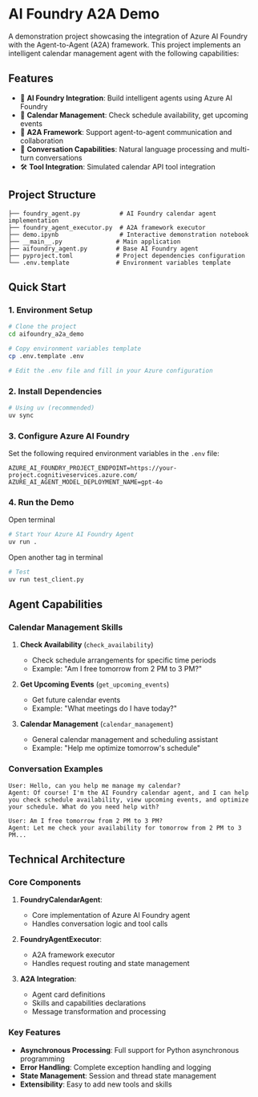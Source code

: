 # AI Foundry A2A Demo

A demonstration project showcasing the integration of Azure AI Foundry with the Agent-to-Agent (A2A) framework. This project implements an intelligent calendar management agent with the following capabilities:

## Features

- 🤖 **AI Foundry Integration**: Build intelligent agents using Azure AI Foundry
- 📅 **Calendar Management**: Check schedule availability, get upcoming events
- 🔄 **A2A Framework**: Support agent-to-agent communication and collaboration
- 💬 **Conversation Capabilities**: Natural language processing and multi-turn conversations
- 🛠️ **Tool Integration**: Simulated calendar API tool integration

## Project Structure

```
├── foundry_agent.py           # AI Foundry calendar agent implementation
├── foundry_agent_executor.py  # A2A framework executor
├── demo.ipynb                 # Interactive demonstration notebook
├── __main__.py               # Main application
├── aifoundry_agent.py        # Base AI Foundry agent
├── pyproject.toml            # Project dependencies configuration
└── .env.template             # Environment variables template
```

## Quick Start

### 1. Environment Setup

```bash
# Clone the project
cd aifoundry_a2a_demo

# Copy environment variables template
cp .env.template .env

# Edit the .env file and fill in your Azure configuration
```

### 2. Install Dependencies

```bash
# Using uv (recommended)
uv sync
```

### 3. Configure Azure AI Foundry

Set the following required environment variables in the `.env` file:

```env
AZURE_AI_FOUNDRY_PROJECT_ENDPOINT=https://your-project.cognitiveservices.azure.com/
AZURE_AI_AGENT_MODEL_DEPLOYMENT_NAME=gpt-4o
```

### 4. Run the Demo

Open terminal

```bash
# Start Your Azure AI Foundry Agent
uv run .
```

Open another tag in terminal

```bash
# Test 
uv run test_client.py
```


## Agent Capabilities

### Calendar Management Skills

1. **Check Availability** (`check_availability`)
   - Check schedule arrangements for specific time periods
   - Example: "Am I free tomorrow from 2 PM to 3 PM?"

2. **Get Upcoming Events** (`get_upcoming_events`)
   - Get future calendar events
   - Example: "What meetings do I have today?"

3. **Calendar Management** (`calendar_management`)
   - General calendar management and scheduling assistant
   - Example: "Help me optimize tomorrow's schedule"

### Conversation Examples

```
User: Hello, can you help me manage my calendar?
Agent: Of course! I'm the AI Foundry calendar agent, and I can help you check schedule availability, view upcoming events, and optimize your schedule. What do you need help with?

User: Am I free tomorrow from 2 PM to 3 PM?
Agent: Let me check your availability for tomorrow from 2 PM to 3 PM...
```

## Technical Architecture

### Core Components

1. **FoundryCalendarAgent**: 
   - Core implementation of Azure AI Foundry agent
   - Handles conversation logic and tool calls

2. **FoundryAgentExecutor**:
   - A2A framework executor
   - Handles request routing and state management

3. **A2A Integration**:
   - Agent card definitions
   - Skills and capabilities declarations
   - Message transformation and processing

### Key Features

- **Asynchronous Processing**: Full support for Python asynchronous programming
- **Error Handling**: Complete exception handling and logging
- **State Management**: Session and thread state management
- **Extensibility**: Easy to add new tools and skills
